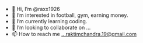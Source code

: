 - 👋 Hi, I’m @raxx1926
- 👀 I’m interested in football, gym, earning money.
- 🌱 I’m currently learning coding.
- 💞️ I’m looking to collaborate on ...
- 📫 How to reach me ...raktimchandra.19@gmail.com

<!---
raxx1926/raxx1926 is a ✨ special ✨ repository because its `README.md` (this file) appears on your GitHub profile.
You can click the Preview link to take a look at your changes.
--->
